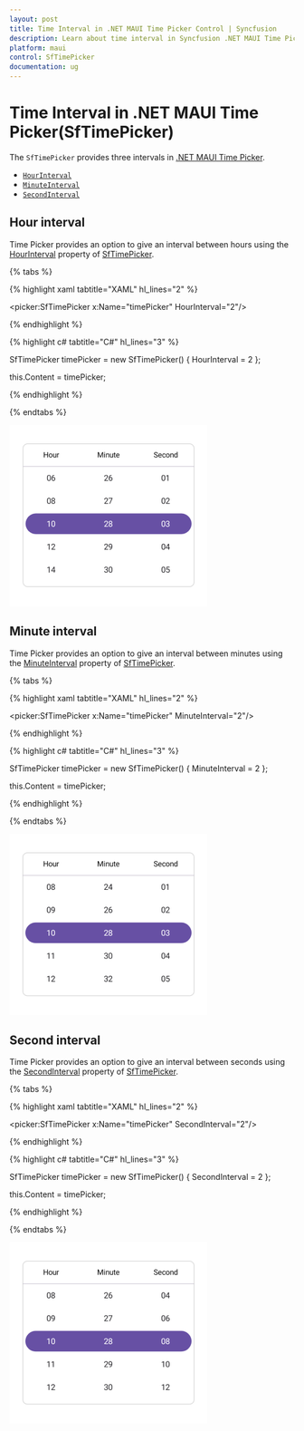 ```yaml
---
layout: post
title: Time Interval in .NET MAUI Time Picker Control | Syncfusion
description: Learn about time interval in Syncfusion .NET MAUI Time Picker (SfTimePicker) control and its basic features.
platform: maui
control: SfTimePicker
documentation: ug
---
```


# Time Interval in .NET MAUI Time Picker(SfTimePicker)

The `SfTimePicker` provides three intervals in [.NET MAUI Time Picker](https://www.syncfusion.com/maui-controls/maui-timepicker).

 * [`HourInterval`](https://help.syncfusion.com/cr/maui/Syncfusion.Maui.Picker.SfTimePicker.html#Syncfusion_Maui_Picker_SfTimePicker_HourInterval)
 * [`MinuteInterval`](https://help.syncfusion.com/cr/maui/Syncfusion.Maui.Picker.SfTimePicker.html#Syncfusion_Maui_Picker_SfTimePicker_MinuteInterval)
 * [`SecondInterval`](https://help.syncfusion.com/cr/maui/Syncfusion.Maui.Picker.SfTimePicker.html#Syncfusion_Maui_Picker_SfTimePicker_SecondInterval)

## Hour interval

Time Picker provides an option to give an interval between hours using the [HourInterval](https://help.syncfusion.com/cr/maui/Syncfusion.Maui.Picker.SfTimePicker.html#Syncfusion_Maui_Picker_SfTimePicker_HourInterval) property of [SfTimePicker](https://help.syncfusion.com/cr/maui/Syncfusion.Maui.Picker.SfTimePicker.html).

{% tabs %}

{% highlight xaml tabtitle="XAML" hl_lines="2" %}

<picker:SfTimePicker x:Name="timePicker"
                     HourInterval="2"/>

{% endhighlight %}

{% highlight c# tabtitle="C#" hl_lines="3" %}  

SfTimePicker timePicker = new SfTimePicker()
{
    HourInterval = 2
};

this.Content = timePicker;

{% endhighlight %}

{% endtabs %}

![Hour interval in .NET MAUI Date picker.](images/intervals/maui-time-picker-hour-interval.png)

## Minute interval

Time Picker provides an option to give an interval between minutes using the [MinuteInterval](https://help.syncfusion.com/cr/maui/Syncfusion.Maui.Picker.SfTimePicker.html#Syncfusion_Maui_Picker_SfTimePicker_MinuteInterval) property of [SfTimePicker](https://help.syncfusion.com/cr/maui/Syncfusion.Maui.Picker.SfTimePicker.html).

{% tabs %}

{% highlight xaml tabtitle="XAML" hl_lines="2" %}

<picker:SfTimePicker x:Name="timePicker"
                     MinuteInterval="2"/>

{% endhighlight %}

{% highlight c# tabtitle="C#" hl_lines="3" %}  

SfTimePicker timePicker = new SfTimePicker()
{
    MinuteInterval = 2
};

this.Content = timePicker;

{% endhighlight %}

{% endtabs %}

![Minute interval in .NET MAUI Date picker.](images/intervals/maui-time-picker-minute-interval.png)

## Second interval

Time Picker provides an option to give an interval between seconds using the [SecondInterval](https://help.syncfusion.com/cr/maui/Syncfusion.Maui.Picker.SfTimePicker.html#Syncfusion_Maui_Picker_SfTimePicker_SecondInterval) property of [SfTimePicker](https://help.syncfusion.com/cr/maui/Syncfusion.Maui.Picker.SfTimePicker.html).

{% tabs %}

{% highlight xaml tabtitle="XAML" hl_lines="2" %}

<picker:SfTimePicker x:Name="timePicker"
                     SecondInterval="2"/>

{% endhighlight %}

{% highlight c# tabtitle="C#" hl_lines="3" %}  

SfTimePicker timePicker = new SfTimePicker()
{
    SecondInterval = 2
};

this.Content = timePicker;

{% endhighlight %}

{% endtabs %}

![Second interval in .NET MAUI Date picker.](images/intervals/maui-time-picker-second-interval.png)